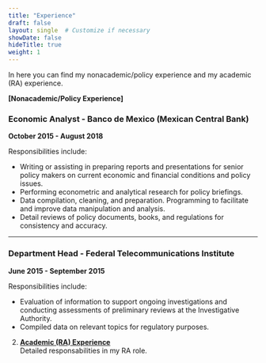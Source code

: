 ```yaml
---
title: "Experience"
draft: false
layout: single  # Customize if necessary
showDate: false
hideTitle: true
weight: 1
---
```


In here you can find my nonacademic/policy experience and my academic (RA) experience. 

**[Nonacademic/Policy Experience]**  
  

### Economic Analyst - Banco de Mexico (Mexican Central Bank)  
**October 2015 - August 2018**

Responsibilities include:
- Writing or assisting in preparing reports and presentations for senior policy makers on current economic and financial conditions and policy issues.
- Performing econometric and analytical research for policy briefings.
- Data compilation, cleaning, and preparation. Programming to facilitate and improve data manipulation and analysis.
- Detail reviews of policy documents, books, and regulations for consistency and accuracy.

---

### Department Head - Federal Telecommunications Institute  
**June 2015 - September 2015**

Responsibilities include:
- Evaluation of information to support ongoing investigations and conducting assessments of preliminary reviews at the Investigative Authority.
- Compiled data on relevant topics for regulatory purposes.

2. **[Academic (RA) Experience](./ra-experience)**  
   Detailed responsabilities in my RA role.
